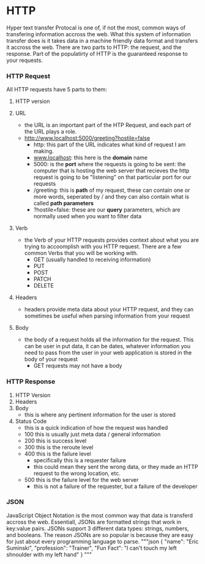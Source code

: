 # HTTP

Hyper text transfer Protocal is one of, if not the most, common ways of transfering information accross the web. What this system of information transfer does is it takes data in a machine friendly data format and transfers it accross the web. There are two parts to HTTP: the request, and the response. Part of the populatirty of HTTP is the guaranteed response to your requests.

### HTTP Request
All HTTP requests have 5 parts to them:
1. HTTP version
2. URL
    - the URL is an important part of the HTP Request, and each part of the URL plays a role.
    - http://www.localhost:5000/greeting?hostile=false
        - http: this part of the URL indicates what kind of request I am making.
        - www.localhost: this here is the **domain** name
        - 5000: is the **port** where the requests is going to be sent: the computer that is hosting the web server that recieves the http request is going to be "listening" on that particular port for our requests
        - /greeting: this is **path** of my request, these can contain one or more words, seperated by / and they can also contain what is called **path parameters**
        - ?hostile=false: these are our **query** parameters, which are normally used when you want to filter data
3. Verb 
    - the Verb of your HTTP requests provides context about what you are trying to accoomplish with you HTTP request. There are a few common Verbs that you will be
    working with.
        - GET (usually handled to receiving information)
        - PUT
        - POST
        - PATCH
        - DELETE
4. Headers
    - headers provide meta data about your HTTP request, and they can sometimes be useful when parsing information from your request

5. Body
    - the body of a request holds all the information for the request. This can be user in put data, it can be dates, whatever information you need to pass from the user in your web application is stored in the body of your request
        - GET requests may not have a body


### HTTP Response
1. HTTP Version
2. Headers
3. Body
    - this is where any pertinent information for the user is stored
4. Status Code
    - this is a quick indication of how the request was handled
    - 100 this is usually just meta data / general information
    - 200 this is success level
    - 300 this is the reroute level
    - 400 this is the failure level
        - specifically this is a requester failure
        - this could mean they sent the wrong data, or they made an HTTP request to the wrong location, etc.
    - 500 this is the failure level for the web server
        - this is not a failure of the requester, but a failure of the developer
    

### JSON
JavaScript Object Notation is the most common way that data is transferd accross the web. Essentiall, JSONs are formatted strings that work in key:value pairs. JSONs support 3 different data types: strings, numbers, and booleans. The reason JSONs are so popular is because they are easy for just about every programming language to parse.
"""json
{
    "name": "Eric Suminski",
    "profession": "Trainer",
    "Fun Fact": "I can't touch my left shnoulder with my left hand"
}
"""